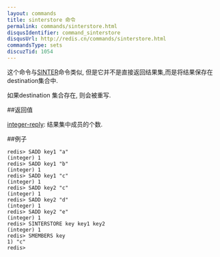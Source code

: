 ```yaml
---
layout: commands
title: sinterstore 命令
permalink: commands/sinterstore.html
disqusIdentifier: command_sinterstore
disqusUrl: http://redis.cn/commands/sinterstore.html
commandsType: sets
discuzTid: 1054
---
```


这个命令与[SINTER](/commands/sinter.html)命令类似, 但是它并不是直接返回结果集,而是将结果保存在 destination集合中.

如果destination 集合存在, 则会被重写.

##返回值

[integer-reply](/topics/protocol.html#integer-reply): 结果集中成员的个数.

##例子

	redis> SADD key1 "a"
	(integer) 1
	redis> SADD key1 "b"
	(integer) 1
	redis> SADD key1 "c"
	(integer) 1
	redis> SADD key2 "c"
	(integer) 1
	redis> SADD key2 "d"
	(integer) 1
	redis> SADD key2 "e"
	(integer) 1
	redis> SINTERSTORE key key1 key2
	(integer) 1
	redis> SMEMBERS key
	1) "c"
	redis> 